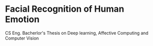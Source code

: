 # Facial Recognition of Human Emotion
 CS Eng. Bacherlor's Thesis on Deep learning, Affective Computing and Computer Vision
